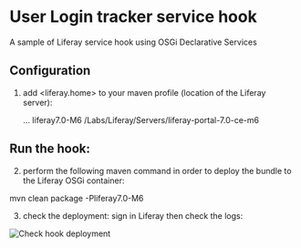 # User Login tracker service hook
A sample of Liferay service hook using OSGi Declarative Services


## Configuration

1) add <liferay.home> to your maven profile (location of the Liferay server):
	
	<profiles> 
	...
	 <profile>
			<id>liferay7.0-M6</id>
            <properties>
				<liferay.home>/Labs/Liferay/Servers/liferay-portal-7.0-ce-m6</liferay.home>
            </properties>	
	 </profile>
	
	</profiles>

## Run the hook:
  
2) perform the following maven command in order to deploy the bundle to the Liferay OSGi container:

mvn clean package -Pliferay7.0-M6

3) check the deployment: sign in Liferay then check the logs:

![Check hook deployment](/screenshots/35.png?raw=true "Check hook deployment")


